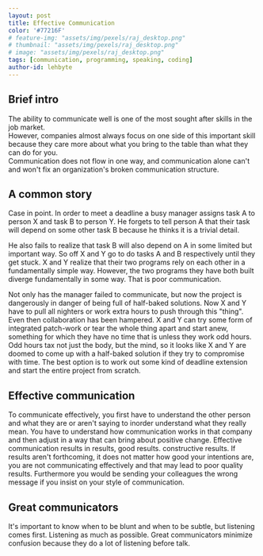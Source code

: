```yaml
---
layout: post
title: Effective Communication
color: '#77216F'
# feature-img: "assets/img/pexels/raj_desktop.png"
# thumbnail: "assets/img/pexels/raj_desktop.png"
# image: "assets/img/pexels/raj_desktop.png"
tags: [communication, programming, speaking, coding]
author-id: lehbyte
---
```


## Brief intro
The ability to communicate well is one of the most sought after skills in the job market. <br />However, companies almost always focus on one side of this important skill because they care more about what you bring to the table than what they can do for you. 
<br />Communication does not flow in one way, and communication alone can't and won't fix an organization's broken communication structure.
<br/>

## A common story
Case in point. In order to meet a deadline a busy manager  assigns task A to person X and task B to person Y. 
He forgets to tell person A that their task will depend on some other task B because he thinks it is a trivial detail. 

He also fails to realize that task B will also depend on A in some limited but important way.
So off X and Y go to do tasks A and B respectively until they get stuck. 
X and Y realize that their two programs rely on each other in a fundamentally simple way. However, the two programs they have both built diverge fundamentally in some way. That is poor communication. 

Not only has the manager failed to communicate, but now the project is dangerously in danger of being full of half-baked solutions. Now X and Y have to pull all nighters or work extra hours to push through this "thing". Even then collaboration has been hampered. X and Y can try some form of integrated patch-work or tear the whole thing apart and start anew, something for which they have no time that is unless they work odd hours. Odd hours tax not just the body, but the mind, so it looks like X and Y are doomed to come up with a half-baked solution if they try to compromise with time. The best option is to work out some kind of deadline extension and start the entire project from scratch. 

## Effective communication
To communicate effectively, you first have to understand the other person and what they are or aren't saying to inorder understand what they really mean. You have to understand how communication works in that company and then adjust in a way that can bring about positive change. 
Effective communication results in results, good results. constructive results. If results aren't forthcoming, it does not matter how good your intentions are, you are not communicating effectively and that may lead to poor quality results. Furthermore you would be sending your colleagues the wrong message if you insist on your style of communication. 
<br />

## Great communicators
It's important to know when to be blunt and when to be subtle, but listening comes first. Listening as much as possible. 
Great communicators minimize confusion because they do a lot of listening before talk. 